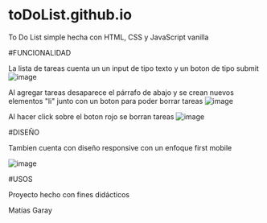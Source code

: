 # toDoList.github.io
To Do List simple hecha con HTML, CSS y JavaScript vanilla

#FUNCIONALIDAD

La lista de tareas cuenta un un input de tipo texto y un boton de tipo submit
![image](https://user-images.githubusercontent.com/86371102/177912553-9354938b-bbe8-4934-95f4-012447e28838.png)

Al agregar tareas desaparece el párrafo de abajo y se crean nuevos elementos "li" junto con un boton para poder borrar tareas
![image](https://user-images.githubusercontent.com/86371102/177912606-33742fd1-881d-43dd-b761-ee1fb703a9e9.png)

Al hacer click sobre el boton rojo se borran tareas
![image](https://user-images.githubusercontent.com/86371102/177912636-8e4d0ccb-b038-4053-aeef-dd841f4d9231.png)

#DISEÑO

Tambien cuenta con diseño responsive con un enfoque first mobile

![image](https://user-images.githubusercontent.com/86371102/177912738-fa5192c0-91a9-4b50-ac46-295051b21415.png)


#USOS 

Proyecto hecho con fines didácticos

Matías Garay
